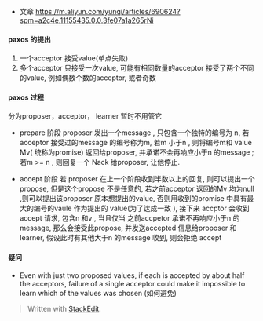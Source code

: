 * 文章
https://m.aliyun.com/yunqi/articles/690624?spm=a2c4e.11155435.0.0.3fe07a1a265rNi

#### paxos 的提出
1. 一个acceptor 接受value(单点失败)
2. 多个acceptor 只接受一次value, 可能有相同数量的acceptor 接受了两个不同的value, 例如偶数个数的acceptor, 或者奇数

#### paxos 过程
分为proposer，acceptor， learner 暂时不用管它

* prepare 阶段
proposer  发出一个message , 只包含一个独特的编号为 n, 若acceptor 接受过的message 的编号称为m, 若m 小于n , 则将编号m和 value Mv( 统称为promise) 返回给proposer, 并承诺不会再响应小于n 的message ; 若m >= n , 则回复一个 Nack 给proposer, 让他停止.

* accept 阶段
若 proposer 在上一个阶段收到半数以上的回复, 则可以提出一个propose, 但是这个propose 不是任意的, 若之前acceptor 返回的Mv 均为null ,则可以提出该proposer 原本想提出的value, 否则用收到的promise 中具有最大的编号的vaule 作为提出的 value(为了达成一致 ), 接下来 accptor 会收到 accept 请求, 包含n 和v , 当且仅当 之前accpetor 承诺不再响应小于n 的message, 那么会接受此propose, 并发送accepted 信息给proposer 和learner, 假设此时有其他大于n 的message 收到, 则会拒绝 accept

#### 疑问
* Even with just two proposed values, if each is accepted by
about half the acceptors, failure of a single acceptor could make it impossible to learn which of the values was chosen (如何避免)

> Written with [StackEdit](https://stackedit.io/).
<!--stackedit_data:
eyJoaXN0b3J5IjpbLTYzMjk2Mzg5NiwxMTA5MDk3NTMwLC0xMT
M4Nzg0MzY4LDMzMjk3OTA3LDE4MDE0OTE0MTcsNjE5MDM1NTI4
LDE3Nzc1MjEzMzcsMjEyNjQyODAyNSwtMjA2NTExMDQ4NiwtMT
EwMTg5MDAwNyw3Mzc3NDg0NzAsNTY0MjM4MTcsNDgzNTI4NjA2
LC0xNjkyNTQ3ODYxLC0xMjY1ODE3ODQ3LDI1MjQ5MTQ2OCwtNj
cxNTI4NTEsMjYwOTQxNzcsLTE4ODM1NzM1NTksLTIxMTYxMjE0
MzddfQ==
-->